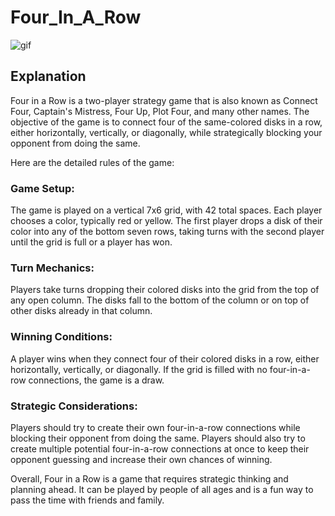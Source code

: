 # Four_In_A_Row
![gif](https://media.giphy.com/media/v1.Y2lkPTc5MGI3NjExODNiMmZmNGI2ZGI3MDBmZWZlMDUxYTdmNmVkYjRjZGVjYmJjMzI4NSZlcD12MV9pbnRlcm5hbF9naWZzX2dpZklkJmN0PWc/c7W7wTvlpx1byAsUzA/giphy.gif)    
    
## Explanation
Four in a Row is a two-player strategy game that is also known as Connect Four, Captain's Mistress, Four Up, Plot Four, and many other names. The objective of the game is to connect four of the same-colored disks in a row, either horizontally, vertically, or diagonally, while strategically blocking your opponent from doing the same.

Here are the detailed rules of the game:

### Game Setup:

The game is played on a vertical 7x6 grid, with 42 total spaces.
Each player chooses a color, typically red or yellow.
The first player drops a disk of their color into any of the bottom seven rows, taking turns with the second player until the grid is full or a player has won.    
    
### Turn Mechanics:    
    
Players take turns dropping their colored disks into the grid from the top of any open column.
The disks fall to the bottom of the column or on top of other disks already in that column.    
    
### Winning Conditions:    
    
A player wins when they connect four of their colored disks in a row, either horizontally, vertically, or diagonally.
If the grid is filled with no four-in-a-row connections, the game is a draw.    
    
### Strategic Considerations:    
    
Players should try to create their own four-in-a-row connections while blocking their opponent from doing the same.
Players should also try to create multiple potential four-in-a-row connections at once to keep their opponent guessing and increase their own chances of winning.    
    
Overall, Four in a Row is a game that requires strategic thinking and planning ahead. It can be played by people of all ages and is a fun way to pass the time with friends and family.


